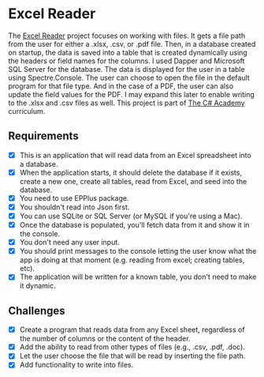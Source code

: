 # Excel Reader

The [Excel Reader](https://www.thecsharpacademy.com/project/20/excel-reader) project focuses on working with files. It gets a file path from the user for either a .xlsx, .csv, or .pdf file. Then, in a database created on startup, the data is saved into a table that is created dynamically using the headers or field names for the columns. I used Dapper and Microsoft SQL Server for the database. The data is displayed for the user in a table using Spectre.Console. The user can choose to open the file in the default program for that file type. And in the case of a PDF, the user can also update the field values for the PDF. I may expand this later to enable writing to the .xlsx and .csv files as well. This project is part of [The C# Academy](https://www.thecsharpacademy.com/) curriculum.

## Requirements

- [x] This is an application that will read data from an Excel spreadsheet into a database.
- [x] When the application starts, it should delete the database if it exists, create a new one, create all tables, read from Excel, and seed into the database.
- [x] You need to use EPPlus package.
- [x] You shouldn't read into Json first.
- [x] You can use SQLite or SQL Server (or MySQL if you're using a Mac).
- [x] Once the database is populated, you'll fetch data from it and show it in the console.
- [x] You don't need any user input.
- [x] You should print messages to the console letting the user know what the app is doing at that moment (e.g. reading from excel; creating tables, etc).
- [x] The application will be written for a known table, you don't need to make it dynamic.

## Challenges

- [x] Create a program that reads data from any Excel sheet, regardless of the number of columns or the content of the header.
- [x] Add the ability to read from other types of files (e.g., .csv, .pdf, .doc).
- [x] Let the user choose the file that will be read by inserting the file path.
- [x] Add functionality to write into files. 